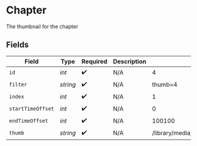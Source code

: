 # Chapter

The thumbnail for the chapter


## Fields

| Field                                | Type                                 | Required                             | Description                          | Example                              |
| ------------------------------------ | ------------------------------------ | ------------------------------------ | ------------------------------------ | ------------------------------------ |
| `id`                                 | *int*                                | :heavy_check_mark:                   | N/A                                  | 4                                    |
| `filter`                             | *string*                             | :heavy_check_mark:                   | N/A                                  | thumb=4                              |
| `index`                              | *int*                                | :heavy_check_mark:                   | N/A                                  | 1                                    |
| `startTimeOffset`                    | *int*                                | :heavy_check_mark:                   | N/A                                  | 0                                    |
| `endTimeOffset`                      | *int*                                | :heavy_check_mark:                   | N/A                                  | 100100                               |
| `thumb`                              | *string*                             | :heavy_check_mark:                   | N/A                                  | /library/media/46883/chapterImages/1 |
